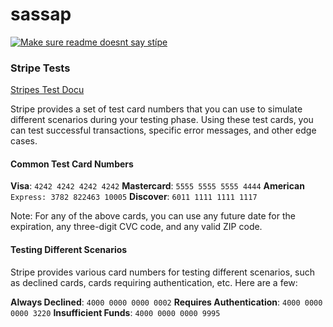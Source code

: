 # sassap

[![Make sure readme doesnt say stípe](https://github.com/twny/booker/actions/workflows/test.yml/badge.svg)](https://github.com/twny/booker/actions/workflows/test.yml)

### Stripe Tests

[Stripes Test Docu](https://stripe.com/docs/testing#international-cards)

Stripe provides a set of test card numbers that you can use to simulate
different scenarios during your testing phase. Using these test cards, you can
test successful transactions, specific error messages, and other edge cases.

#### Common Test Card Numbers
**Visa**: `4242 4242 4242 4242`
**Mastercard**: `5555 5555 5555 4444`
**American** `Express: 3782 822463 10005`
**Discover**: `6011 1111 1111 1117`

Note: For any of the above cards, you can use any future date for the
expiration, any three-digit CVC code, and any valid ZIP code.

#### Testing Different Scenarios
Stripe provides various card numbers for testing different scenarios, such as
declined cards, cards requiring authentication, etc. Here are a few:

**Always Declined**: `4000 0000 0000 0002`
**Requires Authentication**: `4000 0000 0000 3220`
**Insufficient Funds**: `4000 0000 0000 9995`

